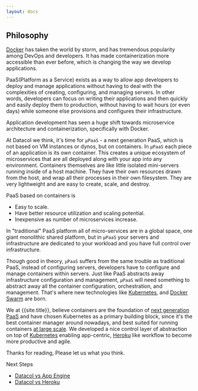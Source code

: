 ```yaml
---
layout: docs
---
```


## Philosophy

[Docker](https://www.docker.com) has taken the world by storm, and has tremendous popularity among DevOps and developers. It has made containerization more accessible than ever before, which is changing the way we develop applications.

PaaS(Platform as a Service) exists as a way to allow app developers to deploy and manage applications without having to deal with the complexities of creating, configuring, and managing servers. In other words, developers can focus on writing their applications and then quickly and easily deploy them to production, without having to wait hours (or even days) while someone else provisions and configures their infrastructure.

Application development has seen a huge shift towards microservice architecture and containerization, specifically with Docker.

At Datacol we think, it's time for `μPaaS` - a next generation PaaS, which is not based on VM instances or dynos, but on containers. In `μPaaS` each piece of an application is its own container. This creates a unique ecosystem of microservices that are all deployed along with your app into any environment.
Containers themselves are like little isolated mini-servers running inside of a host machine. They have their own resources drawn from the host, and wrap all their processes in their own filesystem. They are very lightweight and are easy to create, scale, and destroy.

PaaS based on containers is 

- Easy to scale.
- Have better resource utilization and scaling potential.
- Inexpensive as number of microservices increase.

In "traditional" PaaS platform all of micro-services are in a global space, one giant monolithic shared platform, but in `μPaaS` your servers and infrastructure are dedicated to your workload and you have full control over infrastructure.

Though good in theory, `μPaaS` suffers from the same trouble as traditional PaaS, instead of configuring servers, developers have to configure and manage containers within servers. Just like PaaS abstracts away infrastructure configuration and management, `μPaaS` will need something to abstract away all the container configuration, orchestration, and management. That's where new technologies like [Kubernetes](https://kubernetes.io/), and [Docker Swarm](https://docs.docker.com/engine/swarm/) are born. 

We at {{site.title}}, believe containers are the foundation of [next generation PaaS](http://blog.kubernetes.io/2017/02/caas-the-foundation-for-next-gen-paas.html) and have chosen Kubernetes as a primary building block, since it's the best container manager around nowadays, and best suited for running containers [at large scale](http://blog.kubernetes.io/2017/03/kubernetes-1.6-multi-user-multi-workloads-at-scale.html). We developed a nice control layer of abstraction on top of [Kubernetes](https://kubernetes.io/) enabling app-centric, [Heroku](https://heroku.com) like workflow to become more productive and agile.

Thanks for reading, Please let us what you think.

Next Steps
  
  * [Datacol vs App Engine](/docs/app-engine)
  * [Datacol vs Heroku](/docs/todo)
